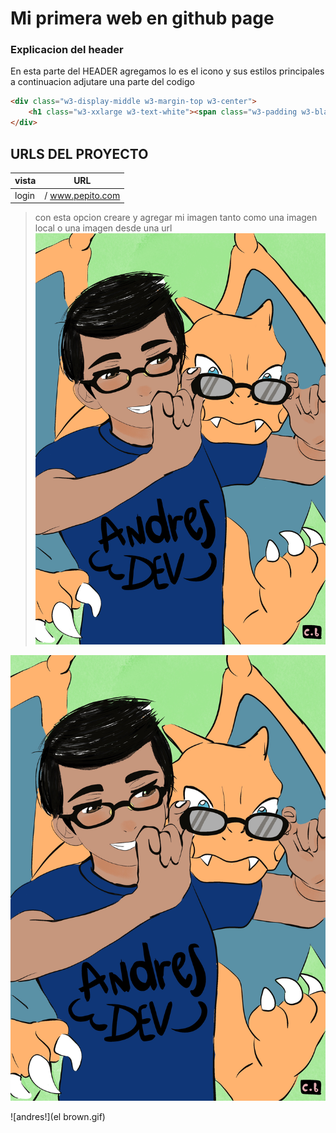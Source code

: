# Mi primera web en github page

### Explicacion del header

En esta parte del HEADER agregamos lo es el icono y sus estilos principales 
a continuacion adjutare una parte del codigo

```Html
<div class="w3-display-middle w3-margin-top w3-center">
    <h1 class="w3-xxlarge w3-text-white"><span class="w3-padding w3-black w3-opacity-min"><b>BR</b></span> <span class="w3-hide-small w3-text-light-grey">Architects</span></h1>
</div>
```
## URLS DEL PROYECTO

| vista  | URL |
| ------ | ------ |
| login | / www.pepito.com

> con esta opcion creare y agregar mi imagen tanto como una imagen local o una imagen desde una url
![andres!](andres.jpg)


[![video de youtube](andres.jpg)](https://www.youtube.com/watch?v=X4RyA1uRYKI)

![andres!](el brown.gif)